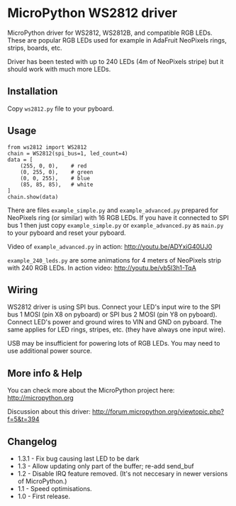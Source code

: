 MicroPython WS2812 driver
=========================

MicroPython driver for WS2812, WS2812B, and compatible RGB LEDs. These are
popular RGB LEDs used for example in AdaFruit NeoPixels rings, strips, boards,
etc.

Driver has been tested with up to 240 LEDs (4m of NeoPixels stripe) but it
should work with much more LEDs.

Installation
------------

Copy `ws2812.py` file to your pyboard.

Usage
-----

```
from ws2812 import WS2812
chain = WS2812(spi_bus=1, led_count=4)
data = [
    (255, 0, 0),    # red
    (0, 255, 0),    # green
    (0, 0, 255),    # blue
    (85, 85, 85),   # white
]
chain.show(data)
```

There are files `example_simple.py` and `example_advanced.py` prepared for
NeoPixels ring (or similar) with 16 RGB LEDs. If you have it connected to SPI
bus 1 then just copy `example_simple.py` or `example_advanced.py` as `main.py`
to your pyboard and reset your pyboard.

Video of `example_advanced.py` in action: http://youtu.be/ADYxiG40UJ0

`example_240_leds.py` are some animations for 4 meters of NeoPixels strip with
240 RGB LEDs. In action video: http://youtu.be/vb5l3h1-TqA

Wiring
------

WS2812 driver is using SPI bus. Connect your LED's input wire to the SPI bus 1
MOSI (pin X8 on pyboard) or SPI bus 2 MOSI (pin Y8 on pyboard). Connect LED's
power and ground wires to VIN and GND on pyboard. The same applies for LED
rings, stripes, etc. (they have always one input wire).

USB may be insufficient for powering lots of RGB LEDs. You may need to use
additional power source.

More info & Help
----------------

You can check more about the MicroPython project here: http://micropython.org

Discussion about this driver: http://forum.micropython.org/viewtopic.php?f=5&t=394

Changelog
---------

* 1.3.1 - Fix bug causing last LED to be dark
* 1.3 - Allow updating only part of the buffer; re-add send_buf
* 1.2 - Disable IRQ feature removed. (It's not neccesary in newer versions of
  MicroPython.)
* 1.1 - Speed optimisations.
* 1.0 - First release.
